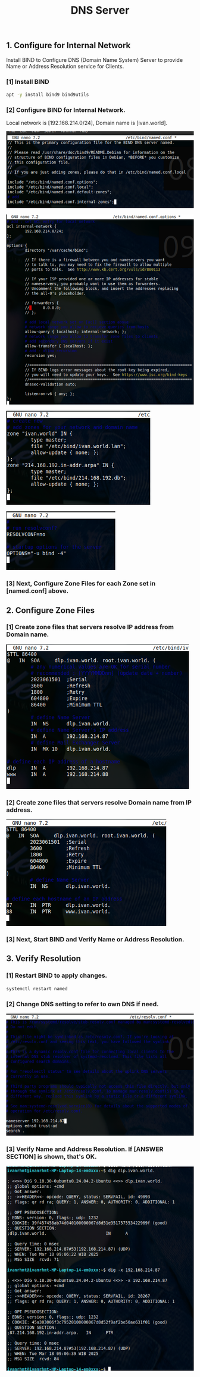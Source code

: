 <h1 align="center">
  DNS Server
</h1>

<br>

## 1. Configure for Internal Network

Install BIND to Configure DNS (Domain Name System) Server to provide Name or Address Resolution service for Clients.

### [1] Install BIND

```bash
apt -y install bind9 bind9utils
```

### [2] Configure BIND for Internal Network.

Local network is [192.168.214.0/24], Domain name is [ivan.world].

![image](./image/name-conf.png)

![image](./image/named-conf-options.png)

![image](./image/internal-zones.png)

![image](./image/default-named.png)

### [3] Next, Configure Zone Files for each Zone set in [named.conf] above.

## 2. Configure Zone Files

### [1] Create zone files that servers resolve IP address from Domain name.

![image](./image/ivan-world-lan.png)

### [2] Create zone files that servers resolve Domain name from IP address.

![image](./image/ip-ivan.png)

### [3] Next, Start BIND and Verify Name or Address Resolution.

## 3. Verify Resolution

### [1] Restart BIND to apply changes.

```bash
systemctl restart named
```

### [2] Change DNS setting to refer to own DNS if need.

![image](./image/resolv-conf.png)

### [3] Verify Name and Address Resolution. If [ANSWER SECTION] is shown, that's OK.

![image](./image/dig.png)
